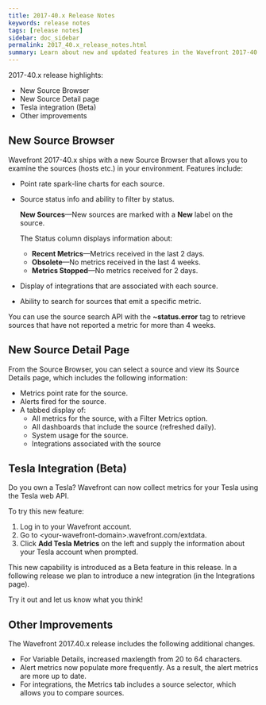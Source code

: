 ```yaml
---
title: 2017-40.x Release Notes
keywords: release notes
tags: [release notes]
sidebar: doc_sidebar
permalink: 2017_40.x_release_notes.html
summary: Learn about new and updated features in the Wavefront 2017-40.x release.
---
```


2017-40.x release highlights: 
- New Source Browser
- New Source Detail page
- Tesla integration (Beta)
- Other improvements

## New Source Browser

Wavefront 2017-40.x ships with a new Source Browser that allows you to examine the sources (hosts etc.) in your environment. Features include:
* Point rate spark-line charts for each source.
* Source status info and ability to filter by status.

  **New Sources**&mdash;New sources are marked with a **New** label on the source.
  
  The Status column displays information about:
   * **Recent Metrics**&mdash;Metrics received in the last 2 days.
   * **Obsolete**&mdash;No metrics received in the last 4 weeks.
   * **Metrics Stopped**&mdash;No metrics received for 2 days.
       
* Display of integrations that are associated with each source. 
* Ability to search for sources that emit a specific metric. 

You can use the source search API with the **~status.error** tag to retrieve sources that have not reported a metric for more than 4 weeks. 

## New Source Detail Page

From the Source Browser, you can select a source and view its Source Details page, which includes the following information:

* Metrics point rate for the source.
* Alerts fired for the source.
* A tabbed display of:  
  * All metrics for the source, with a Filter Metrics option. 
  * All dashboards that include the source (refreshed daily).
  * System usage for the source. 
  * Integrations associated with the source 
  
## Tesla Integration (Beta)

Do you own a Tesla? Wavefront can now collect metrics for your Tesla using the Tesla web API. 

To try this new feature: 

1. Log in to your Wavefront account. 
2. Go to &lt;your-wavefront-domain&gt;.wavefront.com/extdata.
3. Click **Add Tesla Metrics** on the left and supply the information about your Tesla account when prompted.

This new capability is introduced as a Beta feature in this release. In a following release we plan to introduce a new integration (in the Integrations page).

Try it out and let us know what you think!
 
## Other Improvements

The Wavefront 2017.40.x release includes the following additional changes. 
* For Variable Details, increased maxlength from 20 to 64 characters.
* Alert metrics now populate more frequently. As a result, the alert metrics are more up to date. 
* For integrations, the Metrics tab includes a source selector, which allows you to compare sources. 

